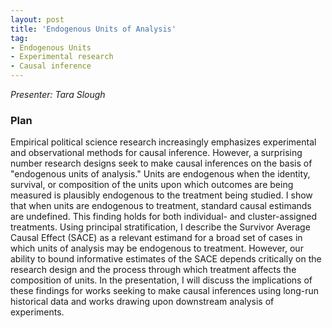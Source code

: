 ```yaml
---
layout: post
title: 'Endogenous Units of Analysis'
tag:
- Endogenous Units
- Experimental research
- Causal inference
---
```


*Presenter: Tara Slough*

### Plan

Empirical political science research increasingly emphasizes experimental and observational methods for causal inference. However, a surprising number research designs seek to make causal inferences on the basis of "endogenous units of analysis." Units are endogenous when the identity, survival, or composition of the units upon which outcomes are being measured is plausibly endogenous to the treatment being studied. I show that when units are endogenous to treatment, standard causal estimands are undefined. This finding holds for both individual- and cluster-assigned treatments. Using principal stratification, I describe the Survivor Average Causal Effect (SACE) as a relevant estimand for a broad set of cases in which units of analysis may be endogenous to treatment. However, our ability to bound informative estimates of the SACE depends critically on the research design and the process through which treatment affects the composition of units. In the presentation, I will discuss the implications of these findings for works seeking to make causal inferences using long-run historical data and works drawing upon downstream analysis of experiments. 